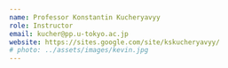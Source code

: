 ```yaml
---
name: Professor Konstantin Kucheryavyy
role: Instructor
email: kucher@pp.u-tokyo.ac.jp
website: https://sites.google.com/site/kskucheryavyy/
# photo: ../assets/images/kevin.jpg
---
```


<!-- [Schedule an appointment](#){: .btn .btn-outline } -->
